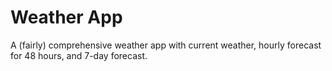 # Weather App

A (fairly) comprehensive weather app with current weather, hourly forecast for 48 hours, and 7-day forecast.
